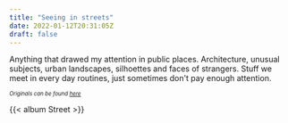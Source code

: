 ```yaml
---
title: "Seeing in streets"
date: 2022-01-12T20:31:05Z
draft: false
---
```


Anything that drawed my attention in public places.  <!--more-->
Architecture, unusual subjects, urban landscapes, silhoettes and faces of strangers. Stuff we meet in every day routines, just sometimes don't pay enough attention.

*<sub><sup>Originals can be found [here](https://nc.access.ly/street-photos)</sup></sub>*

{{< album Street >}}
